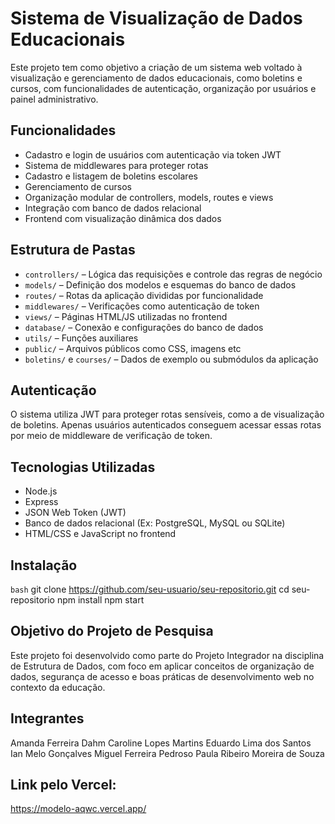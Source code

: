 # Sistema de Visualização de Dados Educacionais

Este projeto tem como objetivo a criação de um sistema web voltado à visualização e gerenciamento de dados educacionais, como boletins e cursos, com funcionalidades de autenticação, organização por usuários e painel administrativo.

## Funcionalidades
- Cadastro e login de usuários com autenticação via token JWT
- Sistema de middlewares para proteger rotas
- Cadastro e listagem de boletins escolares
- Gerenciamento de cursos
- Organização modular de controllers, models, routes e views
- Integração com banco de dados relacional
- Frontend com visualização dinâmica dos dados

## Estrutura de Pastas
- `controllers/` – Lógica das requisições e controle das regras de negócio  
- `models/` – Definição dos modelos e esquemas do banco de dados  
- `routes/` – Rotas da aplicação divididas por funcionalidade  
- `middlewares/` – Verificações como autenticação de token  
- `views/` – Páginas HTML/JS utilizadas no frontend  
- `database/` – Conexão e configurações do banco de dados  
- `utils/` – Funções auxiliares  
- `public/` – Arquivos públicos como CSS, imagens etc  
- `boletins/` e `courses/` – Dados de exemplo ou submódulos da aplicação

## Autenticação
O sistema utiliza JWT para proteger rotas sensíveis, como a de visualização de boletins. Apenas usuários autenticados conseguem acessar essas rotas por meio de middleware de verificação de token.

## Tecnologias Utilizadas
- Node.js
- Express
- JSON Web Token (JWT)
- Banco de dados relacional (Ex: PostgreSQL, MySQL ou SQLite)
- HTML/CSS e JavaScript no frontend

## Instalação
```bash```
git clone https://github.com/seu-usuario/seu-repositorio.git
cd seu-repositorio
npm install
npm start

## Objetivo do Projeto de Pesquisa
Este projeto foi desenvolvido como parte do Projeto Integrador na disciplina de Estrutura de Dados, com foco em aplicar conceitos de organização de dados, segurança de acesso e boas práticas de desenvolvimento web no contexto da educação.

## Integrantes
Amanda Ferreira Dahm 
Caroline Lopes Martins
Eduardo Lima dos Santos
Ian Melo Gonçalves
Miguel Ferreira Pedroso
Paula Ribeiro Moreira de Souza

## Link pelo Vercel:
https://modelo-aqwc.vercel.app/
